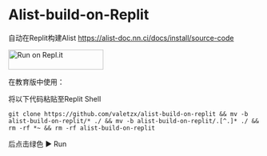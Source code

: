 # Alist-build-on-Replit

自动在Replit构建Alist
https://alist-doc.nn.ci/docs/install/source-code

<a href="https://repl.it/github/valetzx/alist-build-on-replit">
  <img alt="Run on Repl.it" src="https://repl.it/badge/github/valetzx/alist-build-on-replit" style="height: 40px; width: 190px;" />
</a>

在教育版中使用：

将以下代码粘贴至Replit Shell

`git clone https://github.com/valetzx/alist-build-on-replit && mv -b alist-build-on-replit/* ./ && mv -b alist-build-on-replit/.[^.]* ./ && rm -rf *~ && rm -rf alist-build-on-replit`

后点击绿色 ▶ Run
